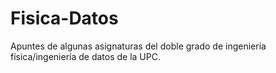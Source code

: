 # Fisica-Datos
Apuntes de algunas asignaturas del doble grado de ingeniería física/ingeniería de datos de la UPC.
